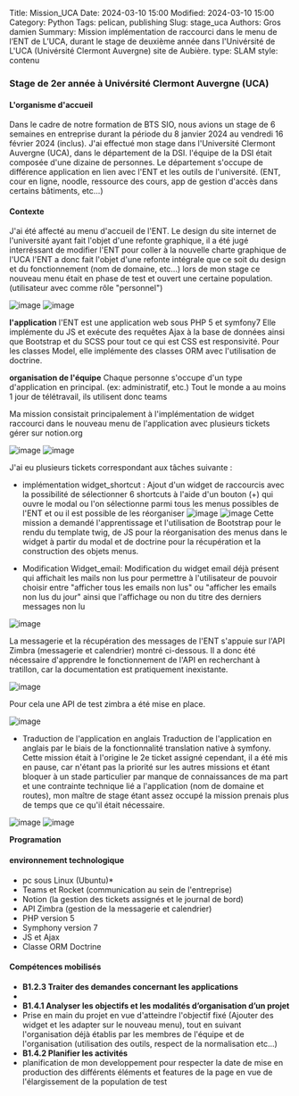 Title: Mission_UCA
Date: 2024-03-10 15:00
Modified: 2024-03-10 15:00
Category: Python
Tags: pelican, publishing
Slug: stage_uca
Authors: Gros damien
Summary: Mission implémentation de raccourci dans le menu de l’ENT de L’UCA, durant le stage de deuxième année dans l'Univérsité de L'UCA (Univérsité Clermont Auvergne) site de Aubière.
type: SLAM
style: contenu

### Stage de 2er année à Univérsité Clermont Auvergne (UCA)

#### L'organisme d'accueil

Dans le cadre de notre formation de BTS SIO, nous avions un stage de 6 semaines en entreprise durant la période du 8 janvier 2024 au vendredi 16 février 2024 (inclus). J'ai effectué mon stage dans l'Université Clermont Auvergne (UCA), dans le département de la DSI. l'équipe de la DSI était composée d'une dizaine de personnes.  Le département s'occupe de différence application en lien avec l'ENT et les outils de l'université. (ENT, cour en ligne, noodle, ressource des cours, app de gestion d'accès dans certains bâtiments, etc...)

#### Contexte 

J'ai été affecté au menu d'accueil de l'ENT. Le design du site internet de l'université ayant fait l'objet d'une refonte graphique, il a été jugé interréssant de modifier l'ENT pour coller à la nouvelle charte graphique de l'UCA l'ENT a donc fait l'objet d'une refonte intégrale que ce soit du design et du fonctionnement (nom de domaine, etc...) lors de mon stage ce nouveau menu était en phase de test et ouvert une certaine population. (utilisateur avec comme rôle "personnel")

![image](./themes/mon-theme-pelican/static/images/stage_uca/maquette_web.png)
![image](./themes/mon-theme-pelican/static/images/stage_uca/current_dashboard.png)

**l'application**
l'ENT est une application web sous PHP 5 et symfony7
Elle implémente du JS et exécute des requêtes Ajax à la base de données ainsi que Bootstrap et du SCSS pour tout ce qui est CSS est responsivité.
Pour les classes Model, elle implémente des classes ORM avec l'utilisation de doctrine.

**organisation de l'équipe**
Chaque personne s'occupe d'un type d'application en principal. (ex: administratif, etc.) Tout le monde a au moins 1 jour de télétravail, ils utilisent donc teams

Ma mission consistait principalement à l'implémentation de widget raccourci dans le nouveau menu de l'application avec plusieurs tickets gérer sur notion.org

![image](./themes/mon-theme-pelican/static/images/stage_uca/notions.png)
![image](./themes/mon-theme-pelican/static/images/stage_uca/notions2.png)

J'ai eu plusieurs tickets correspondant aux tâches suivante :
- implémentation widget_shortcut :
Ajout d'un widget de raccourcis avec la possibilité de sélectionner 6 shortcuts à l'aide d'un bouton (+) qui ouvre le modal ou l'on sélectionne parmi tous les menus possibles de l'ENT et ou il est possible de les réorganiser
![image](./themes/mon-theme-pelican/static/images/stage_uca/shortcut/menu_customization.png)
![image](./themes/mon-theme-pelican/static/images/stage_uca/shortcut/customization-shortcuts_modal.png)
Cette mission a demandé l'apprentissage et l'utilisation de Bootstrap pour le rendu du template twig, de JS pour la réorganisation des menus dans le widget à partir du modal et de doctrine pour la récupération et la construction des objets menus.

- Modification Widget_email:
Modification du widget email déjà présent qui affichait les mails non lus pour permettre à l'utilisateur de pouvoir choisir entre "afficher tous les emails non lus" ou "afficher les emails non lus du jour" ainsi que l'affichage ou non du titre des derniers messages non lu
    
![image](./themes/mon-theme-pelican/static/images/stage_uca/email/menu_widget_email.png)
    
La messagerie et la récupération des messages de l'ENT s'appuie sur l'API Zimbra (messagerie et calendrier) montré ci-dessous. Il a donc été nécessaire d'apprendre le fonctionnement de l'API en recherchant à tratillon, car la documentation est pratiquement inexistante.
    
![image](./themes/mon-theme-pelican/static/images/stage_uca/email/apizimbra.png)

Pour cela une API de test zimbra a été mise en place.

![image](./themes/mon-theme-pelican/static/images/stage_uca/email/apizimbra_test.png)

- Traduction de l'application en anglais
Traduction de l'application en anglais par le biais de la fonctionnalité translation native à symfony.
Cette mission était à l'origine le 2e ticket assigné cependant, il a été mis en pause, car n'étant pas la priorité sur les autres missions et étant bloquer à un stade particulier par manque de connaissances de ma part et une contrainte technique lié a l'application (nom de domaine et routes), mon maître de stage étant assez occupé la mission prenais plus de temps que ce qu'il était nécessaire.

![image](./themes/mon-theme-pelican/static/images/stage_uca/translation/menu-en.png)
![image](./themes/mon-theme-pelican/static/images/stage_uca/translation/email.twig-translation.png) 


**Programation**  

#### environnement technologique

- pc sous Linux (Ubuntu)*
- Teams et Rocket (communication au sein de l'entreprise)
- Notion (la gestion des tickets assignés et le journal de bord)
- API Zimbra (gestion de la messagerie et calendrier)
- PHP version 5
- Symphony version 7
- JS et Ajax
- Classe ORM Doctrine

#### Compétences mobilisés

- **B1.2.3 Traiter des demandes concernant les applications**
- 
- **B1.4.1 Analyser les objectifs et les modalités d’organisation d’un projet**
- Prise en main du projet en vue d'atteindre l'objectif fixé (Ajouter des widget et les adapter sur le nouveau menu), tout en suivant l'organisation déjà établis par les membres de l'équipe et de l'organisation (utilisation des outils, respect de la normalisation etc...)
- **B1.4.2 Planifier les activités**
- planification de mon developpement pour respecter la date de mise en production des différents éléments et features de la page en vue de l'élargissement de la population de test
